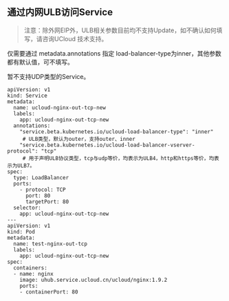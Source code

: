 
## 通过内网ULB访问Service

> 注意：除外网EIP外，ULB相关参数目前均不支持Update，如不确认如何填写，请咨询UCloud 技术支持。


仅需要通过 metadata.annotations 指定 load-balancer-type为inner，其他参数都有默认值，可不填写。

暂不支持UDP类型的Service。

```
apiVersion: v1
kind: Service
metadata:
  name: ucloud-nginx-out-tcp-new
  labels:
    app: ucloud-nginx-out-tcp-new
  annotations:
    "service.beta.kubernetes.io/ucloud-load-balancer-type": "inner"  
     # ULB类型，默认为outer，支持outer、inner
    "service.beta.kubernetes.io/ucloud-load-balancer-vserver-protocol": "tcp"       
     # 用于声明ULB协议类型，tcp与udp等价，均表示为ULB4，http和https等价，均表示为ULB7。
spec:
  type: LoadBalancer
  ports:
    - protocol: TCP
      port: 80
      targetPort: 80
  selector:
    app: ucloud-nginx-out-tcp-new
---
apiVersion: v1
kind: Pod
metadata:
  name: test-nginx-out-tcp
  labels:
    app: ucloud-nginx-out-tcp-new
spec:
  containers:
  - name: nginx
    image: uhub.service.ucloud.cn/ucloud/nginx:1.9.2
    ports:
    - containerPort: 80
```
